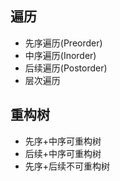 ## 遍历
- 先序遍历(Preorder)
- 中序遍历(Inorder)
- 后续遍历(Postorder)
- 层次遍历

## 重构树
- 先序+中序可重构树
- 后续+中序可重构树
- 先序+后续不可重构树
